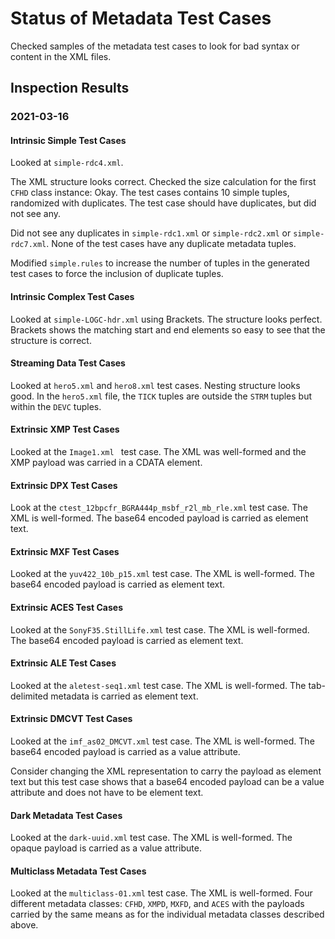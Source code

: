 # Status of Metadata Test Cases

Checked samples of the metadata test cases to look for bad syntax or content in the XML files.


## Inspection Results

### 2021-03-16


#### Intrinsic Simple Test Cases

Looked at `simple-rdc4.xml`.

The XML structure looks correct. Checked the size calculation for the first `CFHD` class instance: Okay.
The test cases contains 10 simple tuples, randomized with duplicates. The test case should have duplicates,
but did not see any.

Did not see any duplicates in `simple-rdc1.xml` or `simple-rdc2.xml` or `simple-rdc7.xml`.
None of the test cases have any duplicate metadata tuples.

Modified `simple.rules` to increase the number of tuples in the generated test cases to force the
inclusion of duplicate tuples.


#### Intrinsic Complex Test Cases

Looked at `simple-LOGC-hdr.xml` using Brackets. The structure looks perfect. Brackets shows the
matching start and end elements so easy to see that the structure is correct.


#### Streaming Data Test Cases

Looked at `hero5.xml` and `hero8.xml` test cases. Nesting structure looks good. In the `hero5.xml` file,
the `TICK` tuples are outside the `STRM` tuples but within the `DEVC` tuples.


#### Extrinsic XMP Test Cases

Looked at the `Image1.xml ` test case. The XML was well-formed and the XMP payload was carried in a CDATA element.


#### Extrinsic DPX Test Cases

Look at the `ctest_12bpcfr_BGRA444p_msbf_r2l_mb_rle.xml` test case.
The XML is well-formed. The base64 encoded payload is carried as element text.


#### Extrinsic MXF Test Cases


Looked at the `yuv422_10b_p15.xml` test case.
The XML is well-formed. The base64 encoded payload is carried as element text.


#### Extrinsic ACES Test Cases

Looked at the `SonyF35.StillLife.xml` test case.
The XML is well-formed. The base64 encoded payload is carried as element text.


#### Extrinsic ALE Test Cases

Looked at the `aletest-seq1.xml` test case.
The XML is well-formed. The tab-delimited metadata is carried as element text.


#### Extrinsic DMCVT Test Cases

Looked at the `imf_as02_DMCVT.xml` test case.
The XML is well-formed.
The base64 encoded payload is carried as a value attribute.

Consider changing the XML representation to carry the payload as element text
but this test case shows that a base64 encoded payload can be a value attribute
and does not have to be element text.


#### Dark Metadata Test Cases

Looked at the `dark-uuid.xml` test case.
The XML is well-formed.
The opaque payload is carried as a value attribute.


#### Multiclass Metadata Test Cases

Looked at the `multiclass-01.xml` test case.
The XML is well-formed.
Four different metadata classes: `CFHD`, `XMPD`, `MXFD`, and `ACES` with the payloads carried
by the same means as for the individual metadata classes described above.


